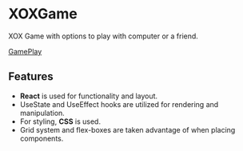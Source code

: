 # XOXGame
XOX Game with options to play with computer or a friend.

[GamePlay](https://user-images.githubusercontent.com/95534656/186173366-d29b843f-b658-46e9-b08f-cce6d5551237.webm)

## Features
- **React** is used for functionality and layout.
- UseState and UseEffect hooks are utilized for rendering and manipulation.
- For styling, **CSS** is used.
- Grid system and flex-boxes are taken advantage of when placing components.
